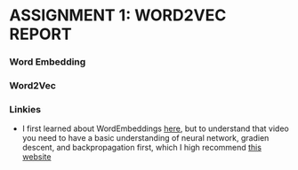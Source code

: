 # ASSIGNMENT 1: WORD2VEC REPORT 

### Word Embedding

### Word2Vec 

### Linkies 
- I first learned about WordEmbeddings [here](https://www.youtube.com/watch?v=viZrOnJclY0), but to understand that video you need to have a basic understanding of neural network, gradien descent, and backpropagation first, which I high recommend [this website ](https://www.3blue1brown.com/topics/neural-networks) 
